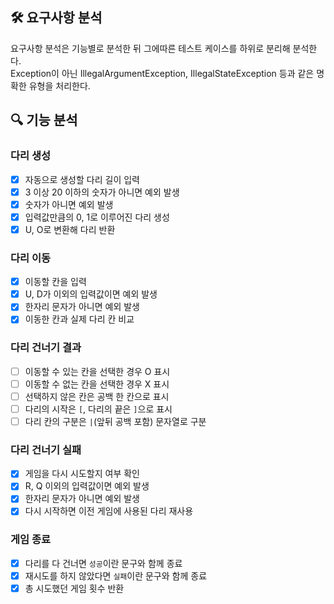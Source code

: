 ## 🛠 요구사항 분석

요구사항 분석은 기능별로 분석한 뒤 그에따른 테스트 케이스를 하위로 분리해 분석한다.  
Exception이 아닌 IllegalArgumentException, IllegalStateException 등과 같은 명확한 유형을 처리한다.

## 🔍 기능 분석

### 다리 생성

- [x] 자동으로 생성할 다리 길이 입력
- [x] 3 이상 20 이하의 숫자가 아니면 예외 발생
- [x] 숫자가 아니면 예외 발생
- [x] 입력값만큼의 0, 1로 이루어진 다리 생성
- [x] U, O로 변환해 다리 반환

### 다리 이동

- [x] 이동할 칸을 입력
- [x] U, D가 이외의 입력값이면 예외 발생
- [x] 한자리 문자가 아니면 예외 발생
- [x] 이동한 칸과 실제 다리 칸 비교

### 다리 건너기 결과

- [ ] 이동할 수 있는 칸을 선택한 경우 O 표시
- [ ] 이동할 수 없는 칸을 선택한 경우 X 표시
- [ ] 선택하지 않은 칸은 공백 한 칸으로 표시
- [ ] 다리의 시작은 `[`, 다리의 끝은 `]`으로 표시
- [ ] 다리 칸의 구분은 `|`(앞뒤 공백 포함) 문자열로 구분

### 다리 건너기 실패

- [x] 게임을 다시 시도할지 여부 확인
- [x] R, Q 이외의 입력값이면 예외 발생
- [x] 한자리 문자가 아니면 예외 발생
- [x] 다시 시작하면 이전 게임에 사용된 다리 재사용

### 게임 종료

- [x] 다리를 다 건너면 `성공`이란 문구와 함께 종료
- [x] 재시도를 하지 않았다면 `실패`이란 문구와 함께 종료
- [x] 총 시도했던 게임 횟수 반환